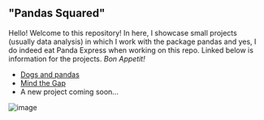 ## "Pandas Squared"

Hello! Welcome to this repository! In here, I showcase small projects (usually data analysis) in which I work with the package pandas and yes, I do indeed eat Panda Express when working on this repo. Linked below is information for the projects. *Bon Appetit!*

* [Dogs and pandas](Dogs_and_pandas/Dogs_and_pandas.md)
* [Mind the Gap](Mind_the_Gap/Mind_the_Gap.md)
* A new project coming soon...

![image](https://user-images.githubusercontent.com/90162597/139560670-25027410-88f4-423c-ab0c-9bd83fbcb07c.png)
